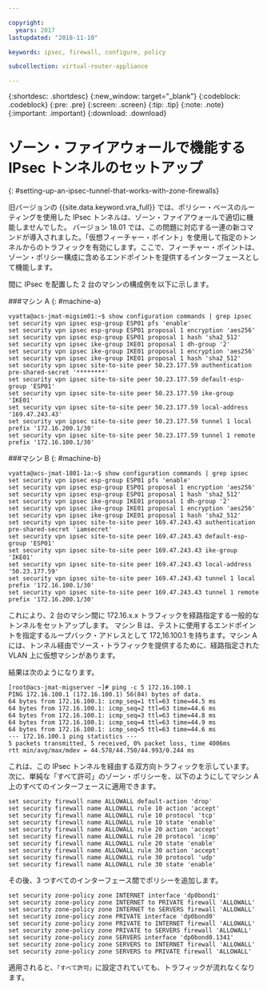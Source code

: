 ```yaml
---

copyright:
  years: 2017
lastupdated: "2018-11-10"

keywords: ipsec, firewall, configure, policy

subcollection: virtual-router-appliance

---
```


{:shortdesc: .shortdesc}
{:new_window: target="_blank"}
{:codeblock: .codeblock}
{:pre: .pre}
{:screen: .screen}
{:tip: .tip}
{:note: .note}
{:important: .important}
{:download: .download}

# ゾーン・ファイアウォールで機能する IPsec トンネルのセットアップ
{: #setting-up-an-ipsec-tunnel-that-works-with-zone-firewalls}

旧バージョンの {{site.data.keyword.vra_full}} では、ポリシー・ベースのルーティングを使用した IPsec トンネルは、ゾーン・ファイアウォールで適切に機能しませんでした。 バージョン 18.01 では、この問題に対応する一連の新コマンドが導入されました。「仮想フィーチャー・ポイント」を使用して指定のトンネルからのトラフィックを有効にします。ここで、フィーチャー・ポイントは、ゾーン・ポリシー構成に含めるエンドポイントを提供するインターフェースとして機能します。

間に IPsec を配置した 2 台のマシンの構成例を以下に示します。

###マシン A
{: #machine-a}

```
vyatta@acs-jmat-migsim01:~$ show configuration commands | grep ipsec
set security vpn ipsec esp-group ESP01 pfs 'enable'
set security vpn ipsec esp-group ESP01 proposal 1 encryption 'aes256'
set security vpn ipsec esp-group ESP01 proposal 1 hash 'sha2_512'
set security vpn ipsec ike-group IKE01 proposal 1 dh-group '2'
set security vpn ipsec ike-group IKE01 proposal 1 encryption 'aes256'
set security vpn ipsec ike-group IKE01 proposal 1 hash 'sha2_512'
set security vpn ipsec site-to-site peer 50.23.177.59 authentication pre-shared-secret '********'
set security vpn ipsec site-to-site peer 50.23.177.59 default-esp-group 'ESP01'
set security vpn ipsec site-to-site peer 50.23.177.59 ike-group 'IKE01'
set security vpn ipsec site-to-site peer 50.23.177.59 local-address '169.47.243.43'
set security vpn ipsec site-to-site peer 50.23.177.59 tunnel 1 local prefix '172.16.200.1/30'
set security vpn ipsec site-to-site peer 50.23.177.59 tunnel 1 remote prefix '172.16.100.1/30'
```

###マシン B
{: #machine-b}

```
vyatta@acs-jmat-1801-1a:~$ show configuration commands | grep ipsec
set security vpn ipsec esp-group ESP01 pfs 'enable'
set security vpn ipsec esp-group ESP01 proposal 1 encryption 'aes256'
set security vpn ipsec esp-group ESP01 proposal 1 hash 'sha2_512'
set security vpn ipsec ike-group IKE01 proposal 1 dh-group '2'
set security vpn ipsec ike-group IKE01 proposal 1 encryption 'aes256'
set security vpn ipsec ike-group IKE01 proposal 1 hash 'sha2_512'
set security vpn ipsec site-to-site peer 169.47.243.43 authentication pre-shared-secret 'iamsecret'
set security vpn ipsec site-to-site peer 169.47.243.43 default-esp-group 'ESP01'
set security vpn ipsec site-to-site peer 169.47.243.43 ike-group 'IKE01'
set security vpn ipsec site-to-site peer 169.47.243.43 local-address '50.23.177.59'
set security vpn ipsec site-to-site peer 169.47.243.43 tunnel 1 local prefix '172.16.100.1/30'
set security vpn ipsec site-to-site peer 169.47.243.43 tunnel 1 remote prefix '172.16.200.1/30'
```

これにより、2 台のマシン間に 172.16.x.x トラフィックを経路指定する一般的なトンネルをセットアップします。 マシン B は、テストに使用するエンドポイントを指定するループバック・アドレスとして 172,16.100.1 を持ちます。マシン A には、トンネル経由でソース・トラフィックを提供するために、経路指定された VLAN 上に仮想マシンがあります。

結果は次のようになります。

```
[root@acs-jmat-migserver ~]# ping -c 5 172.16.100.1
PING 172.16.100.1 (172.16.100.1) 56(84) bytes of data.
64 bytes from 172.16.100.1: icmp_seq=1 ttl=63 time=44.5 ms
64 bytes from 172.16.100.1: icmp_seq=2 ttl=63 time=44.6 ms
64 bytes from 172.16.100.1: icmp_seq=3 ttl=63 time=44.8 ms
64 bytes from 172.16.100.1: icmp_seq=4 ttl=63 time=44.9 ms
64 bytes from 172.16.100.1: icmp_seq=5 ttl=63 time=44.6 ms
--- 172.16.100.1 ping statistics ---
5 packets transmitted, 5 received, 0% packet loss, time 4006ms
rtt min/avg/max/mdev = 44.578/44.750/44.993/0.244 ms
```

これは、この IPsec トンネルを経由する双方向トラフィックを示しています。 次に、単純な「すべて許可」のゾーン・ポリシーを、以下のようにしてマシン A 上のすべてのインターフェースに適用できます。

```
set security firewall name ALLOWALL default-action 'drop'
set security firewall name ALLOWALL rule 10 action 'accept'
set security firewall name ALLOWALL rule 10 protocol 'tcp'
set security firewall name ALLOWALL rule 10 state 'enable'
set security firewall name ALLOWALL rule 20 action 'accept'
set security firewall name ALLOWALL rule 20 protocol 'icmp'
set security firewall name ALLOWALL rule 20 state 'enable'
set security firewall name ALLOWALL rule 30 action 'accept'
set security firewall name ALLOWALL rule 30 protocol 'udp'
set security firewall name ALLOWALL rule 30 state 'enable'
```

その後、3 つすべてのインターフェース間でポリシーを追加します。

```
set security zone-policy zone INTERNET interface 'dp0bond1'
set security zone-policy zone INTERNET to PRIVATE firewall 'ALLOWALL'
set security zone-policy zone INTERNET to SERVERS firewall 'ALLOWALL'
set security zone-policy zone PRIVATE interface 'dp0bond0'
set security zone-policy zone PRIVATE to INTERNET firewall 'ALLOWALL'
set security zone-policy zone PRIVATE to SERVERS firewall 'ALLOWALL'
set security zone-policy zone SERVERS interface 'dp0bond0.1341'
set security zone-policy zone SERVERS to INTERNET firewall 'ALLOWALL'
set security zone-policy zone SERVERS to PRIVATE firewall 'ALLOWALL'
```

適用されると、`「すべて許可」`に設定されていても、トラフィックが流れなくなります。
